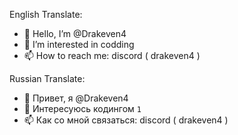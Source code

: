 English Translate:
- 👋 Hello, I’m @Drakeven4 
- 👀 I’m interested in codding
- 📫 How to reach me: discord ( drakeven4 )

Russian Translate:
- 👋 Привет, я @Drakeven4 
- 👀 Интересуюсь кодингом ``1``
- 📫 Как со мной связаться: discord ( drakeven4 )
